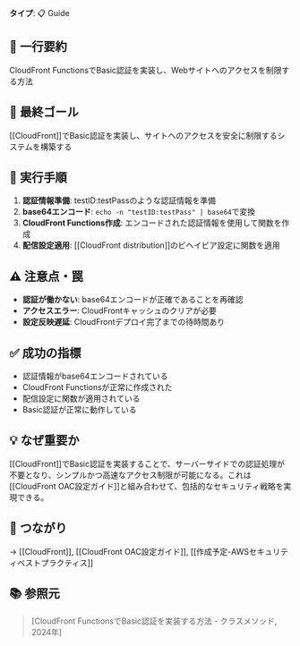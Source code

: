 **タイプ**: 📋 Guide

## 📝 一行要約
CloudFront FunctionsでBasic認証を実装し、Webサイトへのアクセスを制限する方法

## 🎯 最終ゴール
[[CloudFront]]でBasic認証を実装し、サイトへのアクセスを安全に制限するシステムを構築する

## 🔧 実行手順
1. **認証情報準備**: testID:testPassのような認証情報を準備
2. **base64エンコード**: `echo -n "testID:testPass" | base64`で変換
3. **CloudFront Functions作成**: エンコードされた認証情報を使用して関数を作成
4. **配信設定適用**: [[CloudFront distribution]]のビヘイビア設定に関数を適用

## ⚠️ 注意点・罠
- **認証が働かない**: base64エンコードが正確であることを再確認
- **アクセスエラー**: CloudFrontキャッシュのクリアが必要
- **設定反映遅延**: CloudFrontデプロイ完了までの待時間あり

## ✅ 成功の指標
- 認証情報がbase64エンコードされている
- CloudFront Functionsが正常に作成された
- 配信設定に関数が適用されている
- Basic認証が正常に動作している

## 💡 なぜ重要か
[[CloudFront]]でBasic認証を実装することで、サーバーサイドでの認証処理が不要となり、シンプルかつ高速なアクセス制限が可能になる。これは[[CloudFront OAC設定ガイド]]と組み合わせて、包括的なセキュリティ戦略を実現できる。

## 🔗 つながり
→ [[CloudFront]], [[CloudFront OAC設定ガイド]], [[作成予定-AWSセキュリティベストプラクティス]]

## 📚 参照元
> [CloudFront FunctionsでBasic認証を実装する方法 - クラスメソッド, 2024年]